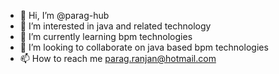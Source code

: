 - 👋 Hi, I’m @parag-hub
- 👀 I’m interested in java and related technology
- 🌱 I’m currently learning bpm technologies
- 💞️ I’m looking to collaborate on java based bpm technologies
- 📫 How to reach me parag.ranjan@hotmail.com

<!---
parag-hub/parag-hub is a ✨ special ✨ repository because its `README.md` (this file) appears on your GitHub profile.
You can click the Preview link to take a look at your changes.
--->
